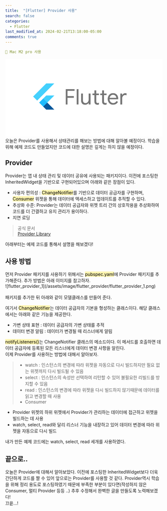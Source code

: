```yaml
---
title:  "[Flutter] Provider 사용"
search: false
categories: 
  - Flutter
last_modified_at: 2024-02-21T13:18:00-05:00
comments: true 
---
```

```yaml
📌 Mac M2 pro 사용
```
<!--
블럭 사용법
 ```yaml
```
!-->

<!-- 
[Ruby install](https://rubyinstaller.org/downloads/) 하이퍼 링크
![rubyinstaller](/assets/image/Jekll-minimal_mistakes/rubyinstaller.PNG) 이미지
<mark style='background-color: #fff5b1'>...</mark><br> 형광팬처리
<script src="https://gist.github.com/heui-yong/9f6cd0c69c8780228cbee7c9b324b2f8.js"></script> 소스코드
--> 

![flutter-logo](/assets/image/Flutter_start/flutter-logo.png) 
  오늘은 Provider를 사용해서 상태관리를 해보는 방법에 대해 알아볼 예정이다. 학습을 위해 예제 코드도 만들었지만 코드에 대한 설명은 깊게는 하지 않을 예정이다. 

<h2>Provider</h2>
  Provider는 앱 내 상태 관리 및 데이터 공유에 사용되는 패키지이다. 이전에 포스팅한 InheritedWidget을 기반으로 구현되어있으며 아래와 같은 장점이 있다. <br>

  - 사용자 편의성 : <mark style='background-color: #fff5b1'>ChangeNotifier</mark>를 기반으로 데이터 공급자를 구현하며, <mark style='background-color: #fff5b1'>Consumer</mark> 위젯을 통해 데이터에 액세스하고 업데이트를 추적할 수 있다.
  - 추상화 수준: Provider는 데이터 공급자와 위젯 트리 간의 상호작용을 추상화하여 코드를 더 간결하고 유지 관리가 용이하다.
  - 지연 로딩

 >공식 문서<br>[Provider Library](https://pub.dev/documentation/provider/latest/provider/provider-library.html)

아래부터는 예제 코드를 통해서 설명을 해보겠다!<br>

<h2>사용 방법</h2>
  먼저 Provider 패키지를 사용하기 위해서는 <mark style='background-color: #fff5b1'>pubspec.yaml</mark>에 Provider 패키지를 추가해준다. 추가 방법은 아래 이미지를 참고하자.<br>
  ![flutter_provider_1](/assets/image/flutter_provider/flutter_provider_1.png) <br><br>
  패키지를 추가한 뒤 아래와 같이 모델클래스를 만들어 준다.
<script src="https://gist.github.com/heui-yong/fa578e29d3c5819b16b5732fcffea5d6.js"></script>

  여기서 <mark style='background-color: #fff5b1'>ChangeNotifier</mark>는 데이터 공급자의 기본을 형성하는 클래스이다. 해당 클래스에서는 아래와 같은 기능을 제공한다.<br>

  - 가변 상태 표현 : 데이터 공급자의 가변 상태를 추적
  - 데이터 변경 알림 : 데이터가 변경될 때 리스너에게 알림

  <mark style='background-color: #fff5b1'>notifyListeners()</mark>는 ChangeNotifier 클래스의 메소드이다. 이 메서드를 호출하면 데이터 공급자에 등록된 모든 리스너에게 데이터 변경 사항을 알린다.<br>
  이제 Provider를 사용하는 방법에 대해서 알아보자.

  >- watch : 인스턴스의 변경에 따라 위젯을 자동으로 다시 빌드하지만 필요 없는 위젯까지 다시 빌드될 수 있음
  >- select : 인스턴스의 속성만 선택하여 리턴할 수 있어 불필요한 리빌드를 방지할 수 있음
  >- read : 인스턴스의 변경에 따라 위젯을 다시 빌드하지 않기때문에 데이터를 읽고 변경할 때 사용
  >- Consumer 
   - Provider 위젯의 하위 위젯에서 Provider가 관리하는 데이터에 접근하고 위젯을 빌드하는 데 사용
   - watch, select, read와 달리 리스너 기능을 내장하고 있어 데이터 변경에 따라 위젯을 자동으로 다시 빌드

  내가 만든 예제 코드에는 watch, select, read 세개를 사용하였다. 
  <script src="https://gist.github.com/heui-yong/6f3f1fc6abc96a5dce1640c80c347c74.js"></script>

<h2>끝으로..</h2>
  오늘은 Provider에 대해서 알아보았다. 이전에 포스팅한 InheritedWidget보다 더욱 간단하게 코드를 짤 수 있어 앞으로는 Provider를 사용할 것 같다. Provider역시 학습을 위해 정리 용도로 포스팅하였기 때문에 부족한 부분이 있다면(작성하지 않은 Consumer, 멀티 Provider 등등 ..) 추후 수정해서 완벽한 글을 만들도록 노력해보겠다!<br>
  끄읕...!